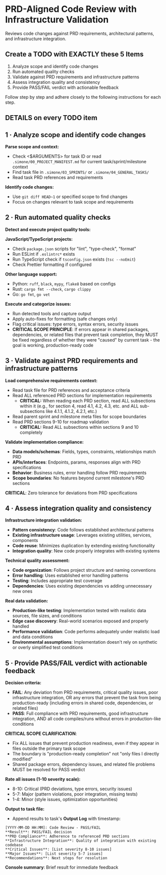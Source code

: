 # PRD-Aligned Code Review with Infrastructure Validation

Reviews code changes against PRD requirements, architectural patterns, and infrastructure integration.

## Create a TODO with EXACTLY these 5 Items

1. Analyze scope and identify code changes
2. Run automated quality checks
3. Validate against PRD requirements and infrastructure patterns  
4. Assess integration quality and consistency
5. Provide PASS/FAIL verdict with actionable feedback

Follow step by step and adhere closely to the following instructions for each step.

## DETAILS on every TODO item

## 1 · Analyze scope and identify code changes

**Parse scope and context:**
- Check <$ARGUMENTS> for task ID or read `.simone/00_PROJECT_MANIFEST.md` for current task/sprint/milestone context
- Find task file in `.simone/03_SPRINTS/` or `.simone/04_GENERAL_TASKS/`
- Read task PRD references and requirements

**Identify code changes:**
- Use `git diff HEAD~1` or specified scope to find changes
- Focus on changes relevant to task scope and requirements

## 2 · Run automated quality checks

**Detect and execute project quality tools:**

**JavaScript/TypeScript projects:**
- Check `package.json` scripts for "lint", "type-check", "format"
- Run ESLint if `.eslintrc*` exists
- Run TypeScript check if `tsconfig.json` exists (`tsc --noEmit`)
- Check Prettier formatting if configured

**Other language support:**
- Python: `ruff`, `black`, `mypy`, `flake8` based on configs
- Rust: `cargo fmt --check`, `cargo clippy`  
- Go: `go fmt`, `go vet`

**Execute and categorize issues:**
- Run detected tools and capture output
- Apply auto-fixes for formatting (safe changes only)
- Flag critical issues: type errors, syntax errors, security issues
- **CRITICAL SCOPE PRINCIPLE**: If errors appear in shared packages, dependencies, or related files that prevent task completion, they MUST be fixed regardless of whether they were "caused" by current task - the goal is working, production-ready code

## 3 · Validate against PRD requirements and infrastructure patterns

**Load comprehensive requirements context:**
- Read task file for PRD references and acceptance criteria
- Read ALL referenced PRD sections for implementation requirements
  - **CRITICAL:** When reading each PRD section, read ALL subsections within it (e.g., for section 4, read 4.1, 4.2, 4.3, etc. and ALL sub-subsections like 4.1.1, 4.1.2, 4.2.1, etc.)
- Read parent sprint and milestone meta files for scope boundaries
- Read PRD sections 9-10 for roadmap validation
  - **CRITICAL:** Read ALL subsections within sections 9 and 10 completely

**Validate implementation compliance:**
- **Data models/schemas**: Fields, types, constraints, relationships match PRD
- **APIs/interfaces**: Endpoints, params, responses align with PRD specifications
- **Behavior**: Business rules, error handling follow PRD requirements
- **Scope boundaries**: No features beyond current milestone's PRD sections

**CRITICAL**: Zero tolerance for deviations from PRD specifications

## 4 · Assess integration quality and consistency

**Infrastructure integration validation:**
- **Pattern consistency**: Code follows established architectural patterns
- **Existing infrastructure usage**: Leverages existing utilities, services, components
- **Code reuse**: Minimizes duplication by extending existing functionality
- **Integration quality**: New code properly integrates with existing systems

**Technical quality assessment:**
- **Code organization**: Follows project structure and naming conventions
- **Error handling**: Uses established error handling patterns
- **Testing**: Includes appropriate test coverage
- **Dependencies**: Uses existing dependencies vs adding unnecessary new ones

**Real data validation:**
- **Production-like testing**: Implementation tested with realistic data sources, file sizes, and conditions
- **Edge case discovery**: Real-world scenarios exposed and properly handled
- **Performance validation**: Code performs adequately under realistic load and data conditions
- **Environmental assumptions**: Implementation doesn't rely on synthetic or overly simplified test conditions

## 5 · Provide PASS/FAIL verdict with actionable feedback

**Decision criteria:**
- **FAIL**: Any deviation from PRD requirements, critical quality issues, poor infrastructure integration, OR any errors that prevent the task from being production-ready (including errors in shared code, dependencies, or related files)
- **PASS**: Full compliance with PRD requirements, good infrastructure integration, AND all code compiles/runs without errors in production-like conditions

**CRITICAL SCOPE CLARIFICATION**: 
- Fix ALL issues that prevent production readiness, even if they appear in files outside the primary task scope
- The boundary is "production-ready completion" not "only files I directly modified"
- Shared package errors, dependency issues, and related file problems MUST be resolved for PASS verdict

**Rate all issues (1-10 severity scale):**
- 8-10: Critical (PRD deviations, type errors, security issues)  
- 5-7: Major (pattern violations, poor integration, missing tests)
- 1-4: Minor (style issues, optimization opportunities)

**Output to task file:**
- Append results to task's **Output Log** with timestamp:

```
[YYYY-MM-DD HH:MM]: Code Review - PASS/FAIL
**Result**: PASS/FAIL decision
**PRD Compliance**: Adherence to referenced PRD sections
**Infrastructure Integration**: Quality of integration with existing codebase  
**Critical Issues**: [List severity 8-10 issues]
**Major Issues**: [List severity 5-7 issues]
**Recommendations**: Next steps for resolution
```

**Console summary**: Brief result for immediate feedback
